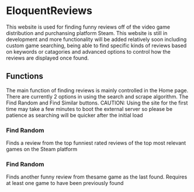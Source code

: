 # EloquentReviews
This website is used for finding funny reviews off of the video game distribution and purchansing platform Steam. This website is still in development and more functionality will be added relatively soon including custom game searching, being able to find specific kinds of reviews based on keywords or catagories and advanced options to control how the reviews are displayed once found.


## Functions
The main function of finding reviews is mainly controlled in the Home page. There are currently 2 options in using the search and scrape algorithm. The Find Random and Find Similar buttons. CAUTION: Using the site for the first time may take a few minutes to boot the external server so please be patience as searching will be quicker after the initial load


### Find Random
Finds a review from the top funniest rated reviews of the top most relevant games on the Steam platform


### Find Random
Finds another funny review from thesame game as the last found. Requires at least one game to have been previously found
